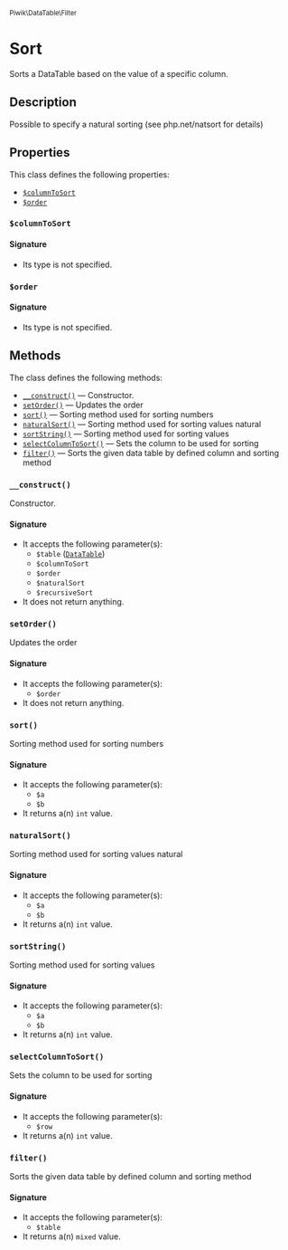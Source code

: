 <small>Piwik\DataTable\Filter</small>

Sort
====

Sorts a DataTable based on the value of a specific column.

Description
-----------

Possible to specify a natural sorting (see php.net/natsort for details)


Properties
----------

This class defines the following properties:

- [`$columnToSort`](#$columntosort)
- [`$order`](#$order)

<a name="columntosort" id="columntosort"></a>
### `$columnToSort`

#### Signature

- Its type is not specified.


<a name="order" id="order"></a>
### `$order`

#### Signature

- Its type is not specified.


Methods
-------

The class defines the following methods:

- [`__construct()`](#__construct) &mdash; Constructor.
- [`setOrder()`](#setorder) &mdash; Updates the order
- [`sort()`](#sort) &mdash; Sorting method used for sorting numbers
- [`naturalSort()`](#naturalsort) &mdash; Sorting method used for sorting values natural
- [`sortString()`](#sortstring) &mdash; Sorting method used for sorting values
- [`selectColumnToSort()`](#selectcolumntosort) &mdash; Sets the column to be used for sorting
- [`filter()`](#filter) &mdash; Sorts the given data table by defined column and sorting method

<a name="__construct" id="__construct"></a>
### `__construct()`

Constructor.

#### Signature

- It accepts the following parameter(s):
    - `$table` ([`DataTable`](../../../Piwik/DataTable.md))
    - `$columnToSort`
    - `$order`
    - `$naturalSort`
    - `$recursiveSort`
- It does not return anything.

<a name="setorder" id="setorder"></a>
### `setOrder()`

Updates the order

#### Signature

- It accepts the following parameter(s):
    - `$order`
- It does not return anything.

<a name="sort" id="sort"></a>
### `sort()`

Sorting method used for sorting numbers

#### Signature

- It accepts the following parameter(s):
    - `$a`
    - `$b`
- It returns a(n) `int` value.

<a name="naturalsort" id="naturalsort"></a>
### `naturalSort()`

Sorting method used for sorting values natural

#### Signature

- It accepts the following parameter(s):
    - `$a`
    - `$b`
- It returns a(n) `int` value.

<a name="sortstring" id="sortstring"></a>
### `sortString()`

Sorting method used for sorting values

#### Signature

- It accepts the following parameter(s):
    - `$a`
    - `$b`
- It returns a(n) `int` value.

<a name="selectcolumntosort" id="selectcolumntosort"></a>
### `selectColumnToSort()`

Sets the column to be used for sorting

#### Signature

- It accepts the following parameter(s):
    - `$row`
- It returns a(n) `int` value.

<a name="filter" id="filter"></a>
### `filter()`

Sorts the given data table by defined column and sorting method

#### Signature

- It accepts the following parameter(s):
    - `$table`
- It returns a(n) `mixed` value.

